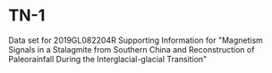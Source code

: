 # TN-1
Data set for 2019GL082204R
Supporting Information for "Magnetism Signals in a Stalagmite from Southern China and Reconstruction of Paleorainfall During the Interglacial-glacial Transition"
